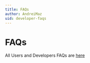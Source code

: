 ```yaml
---
title: FAQs
author: AndreiMaz
uid: developer-faqs
---
```

# FAQs

All Users and Developers FAQs are [here](xref:en-US/user-guide/installing/faq)
